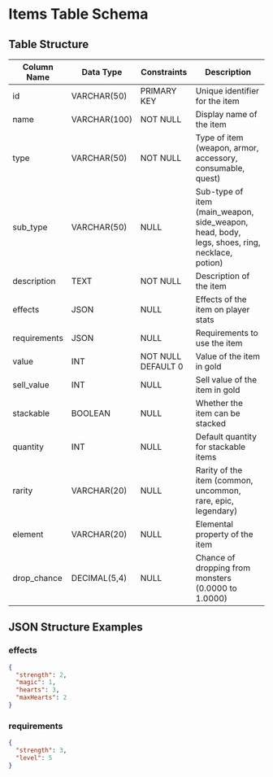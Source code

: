 # Items Table Schema

## Table Structure

| Column Name | Data Type | Constraints | Description |
|-------------|-----------|-------------|-------------|
| id | VARCHAR(50) | PRIMARY KEY | Unique identifier for the item |
| name | VARCHAR(100) | NOT NULL | Display name of the item |
| type | VARCHAR(50) | NOT NULL | Type of item (weapon, armor, accessory, consumable, quest) |
| sub_type | VARCHAR(50) | NULL | Sub-type of item (main_weapon, side_weapon, head, body, legs, shoes, ring, necklace, potion) |
| description | TEXT | NOT NULL | Description of the item |
| effects | JSON | NULL | Effects of the item on player stats |
| requirements | JSON | NULL | Requirements to use the item |
| value | INT | NOT NULL DEFAULT 0 | Value of the item in gold |
| sell_value | INT | NULL | Sell value of the item in gold |
| stackable | BOOLEAN | NULL | Whether the item can be stacked |
| quantity | INT | NULL | Default quantity for stackable items |
| rarity | VARCHAR(20) | NULL | Rarity of the item (common, uncommon, rare, epic, legendary) |
| element | VARCHAR(20) | NULL | Elemental property of the item |
| drop_chance | DECIMAL(5,4) | NULL | Chance of dropping from monsters (0.0000 to 1.0000) |

## JSON Structure Examples

### effects
```json
{
  "strength": 2,
  "magic": 1,
  "hearts": 3,
  "maxHearts": 2
}
```

### requirements
```json
{
  "strength": 3,
  "level": 5
}